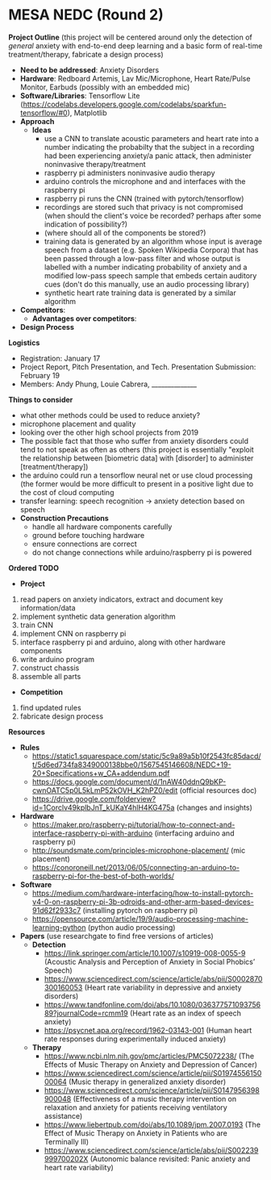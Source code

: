 # MESA NEDC (Round 2)
**Project Outline** (this project will be centered around only the detection of *general* anxiety with end-to-end deep learning and a basic form of real-time treatment/therapy, fabricate a design process)
  - **Need to be addressed**: Anxiety Disorders
  - **Hardware**: Redboard Artemis, Lav Mic/Microphone, Heart Rate/Pulse Monitor, Earbuds (possibly with an embedded mic)
  - **Software/Libraries**: Tensorflow Lite (https://codelabs.developers.google.com/codelabs/sparkfun-tensorflow/#0), Matplotlib
  - **Approach**
    - **Ideas**
      - use a CNN to translate acoustic parameters and heart rate into a number indicating the probabilty that the subject in a recording had been experiencing anxiety/a panic attack, then administer noninvasive therapy/treatment
      - raspberry pi administers noninvasive audio therapy 
      - arduino controls the microphone and and interfaces with the raspberry pi
      - raspberry pi runs the CNN (trained with pytorch/tensorflow)
      - recordings are stored such that privacy is not compromised (when should the client's voice be recorded? perhaps after some indication of possibility?)
      - (where should all of the components be stored?)
      - training data is generated by an algorithm whose input is average speech from a dataset (e.g. Spoken Wikipedia Corpora) that has been passed through a low-pass filter and whose output is labelled with a number indicating probability of anxiety and a modified low-pass speech sample that embeds certain auditory cues (don't do this manually, use an audio processing library)
      - synthetic heart rate training data is generated by a similar algorithm
  - **Competitors**:
    - **Advantages over competitors**:
  - **Design Process**
  
**Logistics**
  - Registration: January 17
  - Project Report, Pitch Presentation, and Tech. Presentation Submission: February 19
  - Members: Andy Phung, Louie Cabrera, ______________
      
**Things to consider**
  - what other methods could be used to reduce anxiety?
  - microphone placement and quality
  - looking over the other high school projects from 2019
  - The possible fact that those who suffer from anxiety disorders could tend to not speak as often as others (this project is essentially "exploit the relationship between [biometric data] with [disorder] to administer [treatment/therapy])
  - the arduino could run a tensorflow neural net or use cloud processing (the former would be more difficult to present in a positive light due to the cost of cloud computing
  - transfer learning: speech recognition -> anxiety detection based on speech
  - **Construction Precautions**
    - handle all hardware components carefully
    - ground before touching hardware
    - ensure connections are correct
    - do not change connections while arduino/raspberry pi is powered
    
 **Ordered TODO**
 - **Project**
  1. read papers on anxiety indicators, extract and document key information/data
  2. implement synthetic data generation algorithm
  3. train CNN
  4. implement CNN on raspberry pi
  5. interface raspberry pi and arduino, along with other hardware components
  6. write arduino program
  7. construct chassis
  8. assemble all parts
 - **Competition**
  1. find updated rules
  2. fabricate design process
  
**Resources**
  - **Rules**
    - https://static1.squarespace.com/static/5c9a89a5b10f2543fc85dacd/t/5d6ed734fa8349000138bbe0/1567545146608/NEDC+19-20+Specifications+w_CA+addendum.pdf
    - https://docs.google.com/document/d/1nAW40ddnQ9bKP-cwnOATC5p0L5kLmP52kOVH_K2hPZ0/edit (official resources doc)
    - https://drive.google.com/folderview?id=1Corclv49kplbJnT_kUKaY4hlH4KG475a (changes and insights)
  - **Hardware**
    - https://maker.pro/raspberry-pi/tutorial/how-to-connect-and-interface-raspberry-pi-with-arduino (interfacing arduino and raspberry pi)
    - http://soundsmate.com/principles-microphone-placement/ (mic placement)
    - https://conoroneill.net/2013/06/05/connecting-an-arduino-to-raspberry-pi-for-the-best-of-both-worlds/
  - **Software**
    - https://medium.com/hardware-interfacing/how-to-install-pytorch-v4-0-on-raspberry-pi-3b-odroids-and-other-arm-based-devices-91d62f2933c7 (installing pytorch on raspberry pi)
    - https://opensource.com/article/19/9/audio-processing-machine-learning-python (python audio processing)
  - **Papers** (use researchgate to find free versions of articles)
    - **Detection**
      - https://link.springer.com/article/10.1007/s10919-008-0055-9 (Acoustic Analysis and Perception of Anxiety in Social Phobics’ Speech)
      - https://www.sciencedirect.com/science/article/abs/pii/S0002870300160053 (Heart rate variability in depressive and anxiety disorders)
      - https://www.tandfonline.com/doi/abs/10.1080/03637757109375689?journalCode=rcmm19 (Heart rate as an index of speech anxiety)
      - https://psycnet.apa.org/record/1962-03143-001 (Human heart rate responses during experimentally induced anxiety)
    - **Therapy**
      - https://www.ncbi.nlm.nih.gov/pmc/articles/PMC5072238/ (The Effects of Music Therapy on Anxiety and Depression of Cancer)
      - https://www.sciencedirect.com/science/article/pii/S0197455615000064 (Music therapy in generalized anxiety disorder)
      - https://www.sciencedirect.com/science/article/pii/S0147956398900048 (Effectiveness of a music therapy intervention on relaxation and anxiety for patients receiving ventilatory assistance)
      - https://www.liebertpub.com/doi/abs/10.1089/jpm.2007.0193 (The Effect of Music Therapy on Anxiety in Patients who are Terminally Ill)
      - https://www.sciencedirect.com/science/article/abs/pii/S002239999700202X (Autonomic balance revisited: Panic anxiety and heart rate variability)

  
  
